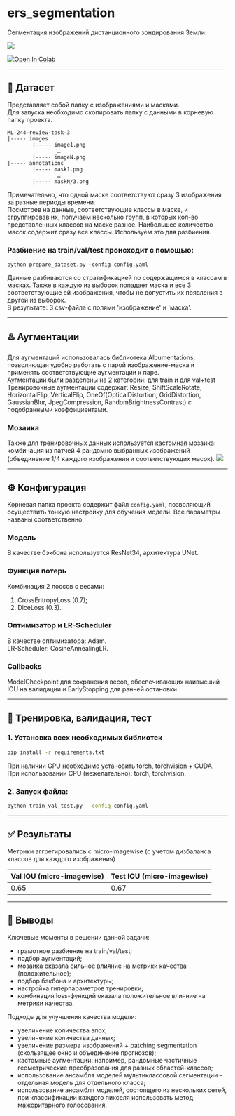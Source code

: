 # ers_segmentation
Сегментация изображений дистанционного зондирования Земли.  

![](https://i.ibb.co/ZBKy5KY/2024-02-08-11-01-53.png)
  
[![Open In Colab](https://colab.research.google.com/assets/colab-badge.svg)](https://colab.research.google.com/drive/1FC3KC0u2dM-nQWf-C52rKqmO3dLbQQRm?usp=sharing)

-----
## 📁 Датасет  
Представляет собой папку с изображениями и масками.  
Для запуска необходимо скопировать папку с данными в корневую папку проекта.
```
ML-244-review-task-3
|----- images
        |----- image1.png
                …
        |----- imageN.png
|----- annotations
        |----- mask1.png
                …
        |----- maskN/3.png
```
Примечательно, что одной маске соответствуют сразу 3 изображения за разные периоды времени.  
Посмотрев на данные, соответствующие классы в маске, и сгруппировав их, получаем несколько групп, в которых кол-во представленных классов на маске разное. Наибольшее количество  масок содержит сразу все классы. Используем это для разбиения.

### Разбиение на train/val/test происходит с помощью:
```
python prepare_dataset.py –config config.yaml
```

Данные разбиваются со стратификацией по содержащимся в классам в масках. Также в каждую из выборок попадает маска и все 3 соответствующие ей изображения, чтобы не допустить их появления в другой из выборок.  
В результате: 3 csv-файла с полями 'изображение' и 'маска'.

-----

## ♨️ Аугментации
Для аугментаций использовалась библиотека Albumentations, позволяющая удобно работать с парой изображение-маска и применять соответствующие аугментации к паре.  
Аугментации были разделены на 2 категории: для train и для val+test  
Тренировочные аугментации содержат: Resize, ShiftScaleRotate, HorizontalFlip, VerticalFlip, OneOf(OpticalDistortion, GridDistortion, GaussianBlur, JpegCompression, RandomBrightnessContrast) с подобранными коэффициентами.

### Мозаика
Также для тренировочных данных используется кастомная мозаика: комбинация из патчей 4 рандомно выбранных изображений (объединение 1/4 каждого изображения  и соответствующих масок).
![](https://imageup.ru/img283/4726199/mosaic.jpg)
  
-----

## ⚙️ Конфигурация
Корневая папка проекта содержит файл ```config.yaml```, позволяющий осуществить тонкую настройку для обучения модели.
Все параметры названы соответственно.

### Модель
В качестве бэкбона используется ResNet34, архитектура UNet.

### Функция потерь
Комбинация 2 лоссов с весами:
1. CrossEntropyLoss (0.7);
2. DiceLoss (0.3).


### Оптимизатор и LR-Scheduler
В качестве оптимизатора: Adam.  
LR-Scheduler: CosineAnnealingLR.

### Callbacks
ModelCheckpoint для сохранения весов, обеспечивающих наивысший IOU на валидации и EarlyStopping для ранней остановки.

-----

## 🚀 Тренировка, валидация, тест

### 1. Установка всех необходимых библиотек
  ```sh
  pip install -r requirements.txt
  ```

При наличии GPU необходимо установить torch, torchvision + CUDA.  
При использовании CPU (нежелательно): torch, torchvision.
 
### 2. Запуск файла:

```sh
python train_val_test.py --config config.yaml
  ```

-----
## ✅ Результаты
Метрики аггрегировались с micro-imagewise (с учетом дизбаланса классов для каждого изображения)  

| Val IOU (micro-imagewise)  | Test IOU (micro-imagewise)  |
| ------------- | ------------- |
| 0.65 | 0.67 |

-----
## 📝 Выводы
Ключевые моменты в решении данной задачи:
* грамотное разбиение на train/val/test;
* подбор аугментаций;
* мозаика оказала сильное влияние на метрики качества (положительное);
* подбор бэкбона и архитектуры;
* настройка гиперпараметров тренировки;
* комбинация loss-функций оказала положительное влияние на метрики качества.
  
Подходы для улучшения качества модели:
* увеличение количества эпох;
* увеличение количества данных;
* увеличение размера изображений + patching segmentation (скользящее окно и объединение прогнозов);
* кастомные аугментации: например, рандомные частичные геометрические преобразования для разных областей-классов;
* использование ансамбля моделей мультиклассовой сегментации – отдельная модель для отдельного класса;
* использование ансамбля моделей, состоящего из нескольких сетей, при классификации каждого пикселя использовать метод мажоритарного голосования.



